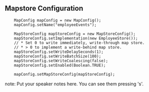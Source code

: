 ##  Mapstore Configuration

```
	MapConfig mapConfig = new MapConfig();
	mapConfig.setName("employeeEvents");

	MapStoreConfig mapStoreConfig = new MapStoreConfig();
	mapStoreConfig.setImplementation(new EmployeeStore());
	// * Set 0 to write immediately, write-through map store.
	// * > 0 to implement a write-behind map store.
	mapStoreConfig.setWriteDelaySeconds(1);
	mapStoreConfig.setWriteBatchSize(100);
	mapStoreConfig.setWriteCoalescing(false);
	mapStoreConfig.setEnabled(Boolean.TRUE);

	mapConfig.setMapStoreConfig(mapStoreConfig);

```
note:
    Put your speaker notes here.
    You can see them pressing 's'.
